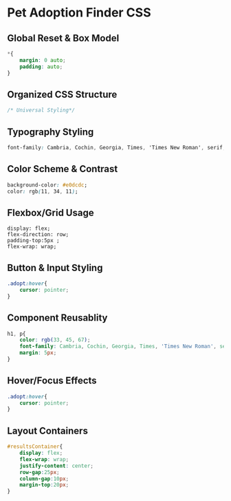 # Pet Adoption Finder CSS

## Global Reset & Box Model
```css
*{
    margin: 0 auto;
    padding: auto;
}
```

## Organized CSS Structure
```css
/* Universal Styling*/
```

## Typography Styling
```css
font-family: Cambria, Cochin, Georgia, Times, 'Times New Roman', serif;
```
## Color Scheme & Contrast
```css
background-color: #e0dcdc;
color: rgb(11, 34, 11);
```

## Flexbox/Grid Usage
```csss
display: flex;
flex-direction: row;
padding-top:5px ;
flex-wrap: wrap;
```

## Button & Input Styling
```Css
.adopt:hover{
    cursor: pointer;
}
```

## Component Reusablity 
```css
h1, p{
    color: rgb(33, 45, 67);
    font-family: Cambria, Cochin, Georgia, Times, 'Times New Roman', serif;
    margin: 5px;
}
```

## Hover/Focus Effects
```css
.adopt:hover{
    cursor: pointer;
}
```

## Layout Containers
```css
#resultsContainer{
    display: flex;
    flex-wrap: wrap;
    justify-content: center;
    row-gap:25px;
    column-gap:10px;
    margin-top:20px;
}
```
